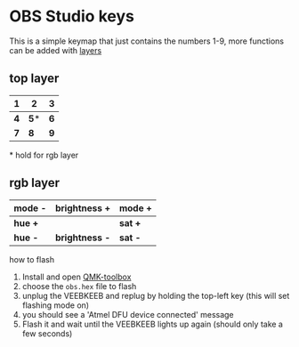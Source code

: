 # OBS Studio keys

This is a simple keymap that just contains the numbers 1-9, more functions can be added with [layers](https://thomasbaart.nl/2018/12/06/qmk-basics-how-to-add-a-layer-to-your-keymap/)

## top layer

|   1  |   2  |   3  |
|------|------|------|
|   **4**  |   **5**\* |   **6**  |
|   **7**  |   **8**  |   **9**  |


  \* hold for rgb layer

  ## rgb layer

| mode - | brightness +  | mode + |
|------|------|------|
| **hue +**  |               | **sat +**  |
| **hue -**  | **brightness -**  | **sat -**  |


  
  how to flash
  1) Install and open [QMK-toolbox](https://github.com/qmk/qmk_toolbox/releases)
  2) choose the `obs.hex` file to flash
  3) unplug the VEEBKEEB and replug by holding the top-left key (this will set flashing mode on)
  4) you should see a 'Atmel DFU device connected' message
  5) Flash it and wait until the VEEBKEEB lights up again (should only take a few seconds)
